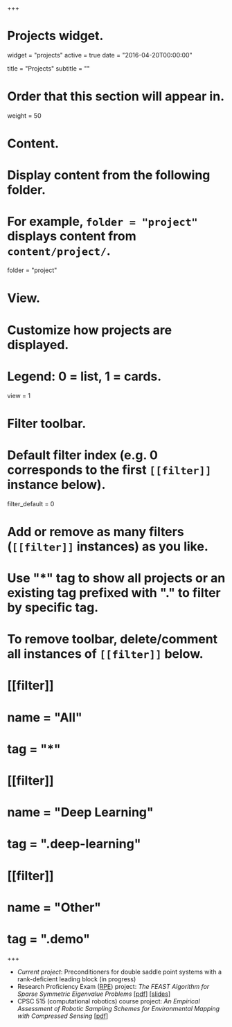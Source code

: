 +++
# Projects widget.
widget = "projects"
active = true
date = "2016-04-20T00:00:00"

title = "Projects"
subtitle = ""

# Order that this section will appear in.
weight = 50

# Content.
# Display content from the following folder.
# For example, `folder = "project"` displays content from `content/project/`.
folder = "project"

# View.
# Customize how projects are displayed.
# Legend: 0 = list, 1 = cards.
view = 1

# Filter toolbar.

# Default filter index (e.g. 0 corresponds to the first `[[filter]]` instance below).
filter_default = 0

# Add or remove as many filters (`[[filter]]` instances) as you like.
# Use "*" tag to show all projects or an existing tag prefixed with "." to filter by specific tag.
# To remove toolbar, delete/comment all instances of `[[filter]]` below.
# [[filter]]
#   name = "All"
#   tag = "*"
#  
# [[filter]]
#   name = "Deep Learning"
#   tag = ".deep-learning"
#
# [[filter]]
#   name = "Other"
#   tag = ".demo"

+++

- *Current project*: Preconditioners for double saddle point systems with a rank-deficient leading block (in progress)
- Research Proficiency Exam ([RPE](https://www.cs.ubc.ca/students/grad/policies/grad-handbook/research-proficiency-evaluation-rpe/rpe-examination)) project: *The FEAST Algorithm for Sparse Symmetric Eigenvalue Problems* [[pdf](publication/sbradley_rpe.pdf)] [[slides](talk/sbradley_rpe_presentation.pdf)]
- CPSC 515 (computational robotics) course project: *An Empirical Assessment of Robotic Sampling Schemes for Environmental Mapping with Compressed Sensing* [[pdf](publication/bradley_cs_robotics.pdf)]